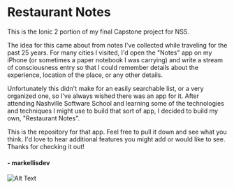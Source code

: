 # Restaurant Notes

This is the Ionic 2 portion of my final Capstone project for NSS.

The idea for this came about from notes I've collected while traveling for the past 25 years. For many cities I visited, I'd open the "Notes" app on my iPhone (or sometimes a paper notebook I was carrying) and write a stream of consciousness entry so that I could remember details about the experience, location of the place, or any other details.

Unfortunately this didn't make for an easily searchable list, or a very organized one, so I've always wished there was an app for it. After attending Nashville Software School and learning some of the technologies and techniques I might use to build that sort of app, I decided to build my own, "Restaurant Notes".

This is the repository for that app. Feel free to pull it down and see what you think. I'd love to hear additional features you might add or would like to see.
Thanks for checking it out!


#### - markellisdev

![Alt Text](https://github.com/markellisdev/NSS-FFP-FrontEndCapstone/blob/master/ionic_restaurant_notes/src/assets/images/RestNote_Homepage%202017-03-25%20at%201.18.13%20PM.png)
